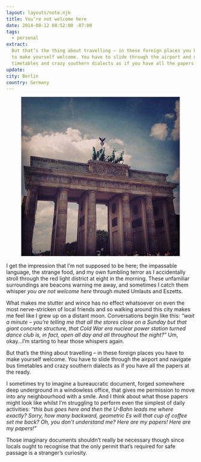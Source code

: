 ```yaml
---
layout: layouts/note.njk
title: You’re not welcome here
date: 2014-08-12 08:52:00 -07:00
tags:
  - personal
extract:
  But that’s the thing about travelling – in these foreign places you have
  to make yourself welcome. You have to slide through the airport and navigate bus
  timetables and crazy southern dialects as if you have all the papers at the ready.
update:
city: Berlin
country: Germany
---
```


<figure>
    <img src="/images/53e3d5f37480b494458b55f7.jpg" alt="A picture of the Brandenburg Gate" />
</figure>

I get the impression that I’m not supposed to be here; the impassable language, the strange food, and my own fumbling terror as I accidentally stroll through the red light district at eight in the morning. These unfamiliar surroundings are beacons warning me away, and sometimes I catch them whisper _you are not welcome here_ through muted Umlauts and Eszetts.

What makes me stutter and wince has no effect whatsoever on even the most nerve-stricken of local friends and so walking around this city makes me feel like I grew up on a distant moon. Conversations begin like this: _“wait a minute – you’re telling me that all the stores close on a Sunday but that giant concrete structure, that Cold War era nuclear power station turned dance club is, in fact, open all day and all throughout the night?”_ Um, okay…I’m starting to hear those whispers again.

But that’s the thing about travelling – in these foreign places you have to make yourself welcome. You have to slide through the airport and navigate bus timetables and crazy southern dialects as if you have all the papers at the ready.

I sometimes try to imagine a bureaucratic document, forged somewhere deep underground in a windowless office, that gives me permission to move into any neighbourhood with a smile. And I think about what those papers might look like whilst I’m struggling to perform even the simplest of daily activities: _“this bus goes here and then the U-Bahn leads me where exactly? Sorry, how many backward, geometric Es will that cup of coffee set me back? Oh, you don’t understand me? Here are my papers! Here are my papers!”_

Those imaginary documents shouldn’t really be necessary though since locals ought to recognise that the only permit that’s required for safe passage is a stranger’s curiosity.
